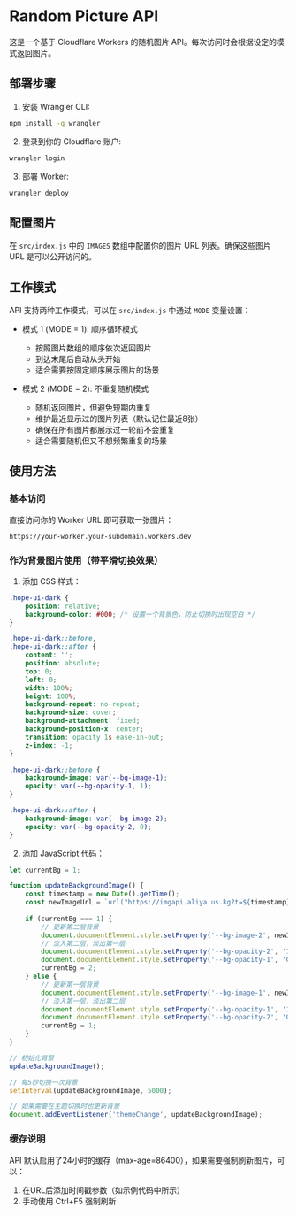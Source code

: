 # Random Picture API

这是一个基于 Cloudflare Workers 的随机图片 API。每次访问时会根据设定的模式返回图片。

## 部署步骤

1. 安装 Wrangler CLI:
```bash
npm install -g wrangler
```

2. 登录到你的 Cloudflare 账户:
```bash
wrangler login
```

3. 部署 Worker:
```bash
wrangler deploy
```

## 配置图片

在 `src/index.js` 中的 `IMAGES` 数组中配置你的图片 URL 列表。确保这些图片 URL 是可以公开访问的。

## 工作模式

API 支持两种工作模式，可以在 `src/index.js` 中通过 `MODE` 变量设置：

- 模式 1 (MODE = 1): 顺序循环模式
  - 按照图片数组的顺序依次返回图片
  - 到达末尾后自动从头开始
  - 适合需要按固定顺序展示图片的场景

- 模式 2 (MODE = 2): 不重复随机模式
  - 随机返回图片，但避免短期内重复
  - 维护最近显示过的图片列表（默认记住最近8张）
  - 确保在所有图片都展示过一轮前不会重复
  - 适合需要随机但又不想频繁重复的场景

## 使用方法

### 基本访问
直接访问你的 Worker URL 即可获取一张图片：
```
https://your-worker.your-subdomain.workers.dev
```

### 作为背景图片使用（带平滑切换效果）

1. 添加 CSS 样式：
```css
.hope-ui-dark {
    position: relative;
    background-color: #000; /* 设置一个背景色，防止切换时出现空白 */
}

.hope-ui-dark::before,
.hope-ui-dark::after {
    content: '';
    position: absolute;
    top: 0;
    left: 0;
    width: 100%;
    height: 100%;
    background-repeat: no-repeat;
    background-size: cover;
    background-attachment: fixed;
    background-position-x: center;
    transition: opacity 1s ease-in-out;
    z-index: -1;
}

.hope-ui-dark::before {
    background-image: var(--bg-image-1);
    opacity: var(--bg-opacity-1, 1);
}

.hope-ui-dark::after {
    background-image: var(--bg-image-2);
    opacity: var(--bg-opacity-2, 0);
}
```

2. 添加 JavaScript 代码：
```javascript
let currentBg = 1;

function updateBackgroundImage() {
    const timestamp = new Date().getTime();
    const newImageUrl = `url("https://imgapi.aliya.us.kg?t=${timestamp}")`;
    
    if (currentBg === 1) {
        // 更新第二层背景
        document.documentElement.style.setProperty('--bg-image-2', newImageUrl);
        // 淡入第二层，淡出第一层
        document.documentElement.style.setProperty('--bg-opacity-2', '1');
        document.documentElement.style.setProperty('--bg-opacity-1', '0');
        currentBg = 2;
    } else {
        // 更新第一层背景
        document.documentElement.style.setProperty('--bg-image-1', newImageUrl);
        // 淡入第一层，淡出第二层
        document.documentElement.style.setProperty('--bg-opacity-1', '1');
        document.documentElement.style.setProperty('--bg-opacity-2', '0');
        currentBg = 1;
    }
}

// 初始化背景
updateBackgroundImage();

// 每5秒切换一次背景
setInterval(updateBackgroundImage, 5000);

// 如果需要在主题切换时也更新背景
document.addEventListener('themeChange', updateBackgroundImage);
```

### 缓存说明

API 默认启用了24小时的缓存（max-age=86400），如果需要强制刷新图片，可以：
1. 在URL后添加时间戳参数（如示例代码中所示）
2. 手动使用 Ctrl+F5 强制刷新